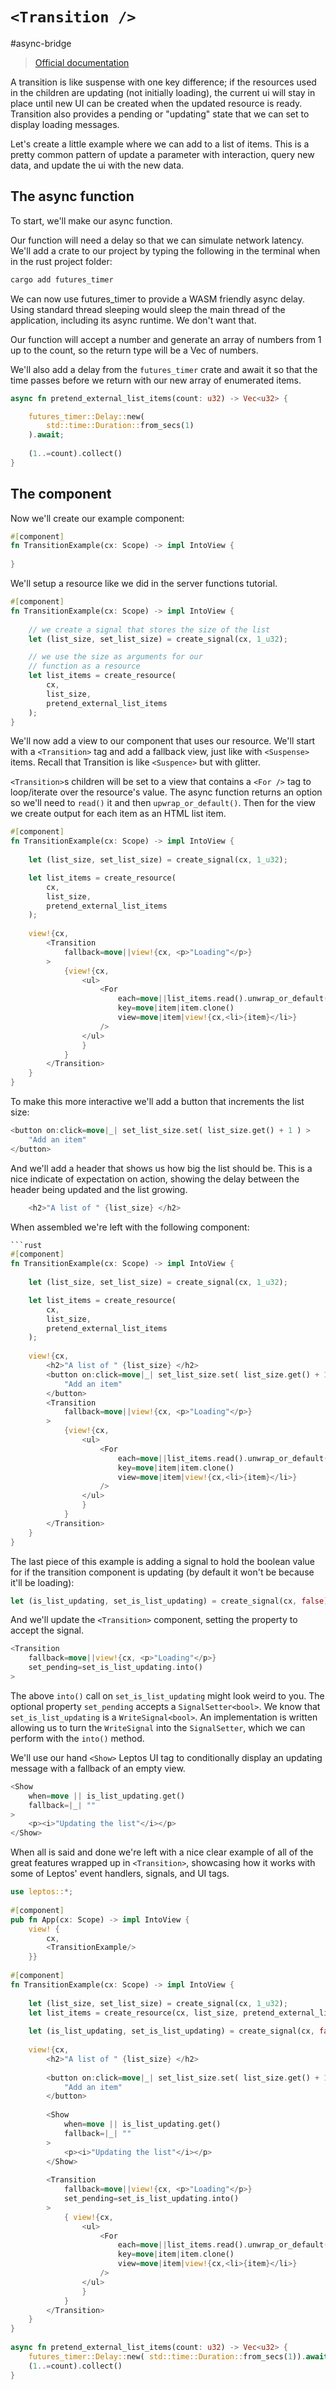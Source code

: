 # `<Transition />`
#async-bridge

>[Official documentation](https://docs.rs/leptos/latest/leptos/fn.Transition.html)

A transition is like suspense with one key difference; if the resources used in the children are updating (not initially loading), the current ui will stay in place until new UI can be created when the updated resource is ready. Transition also provides a pending or "updating" state that we can set to display loading messages.

Let's create a little example where we can add to a list of items. This is a pretty common pattern of update a parameter with interaction, query new data, and update the ui with the new data.

## The async function

To start, we'll make our async function.

Our function will need a delay so that we can simulate network latency. We'll add a crate to our project by typing the following in the terminal when in the rust project folder:

```bash
cargo add futures_timer
```

We can now use futures_timer to provide a WASM friendly async delay. Using standard thread sleeping would sleep the main thread of the application, including its async runtime. We don't want that.

Our function will accept a number and generate an array of numbers from 1 up to the count, so the return type will be a Vec of numbers.

We'll also add a delay from the `futures_timer` crate and await it so that the time passes before we return with our new array of enumerated items.

```rust
async fn pretend_external_list_items(count: u32) -> Vec<u32> {  

    futures_timer::Delay::new( 
	    std::time::Duration::from_secs(1)
	).await;  
	
    (1..=count).collect()  
}
```

## The component

Now we'll create our example component:

```rust
#[component]  
fn TransitionExample(cx: Scope) -> impl IntoView {  
	  
}    
```

We'll setup a resource like we did in the server functions tutorial.

```rust
#[component]  
fn TransitionExample(cx: Scope) -> impl IntoView {  
	
	// we create a signal that stores the size of the list 
    let (list_size, set_list_size) = create_signal(cx, 1_u32); 

	// we use the size as arguments for our 
	// function as a resource
    let list_items = create_resource(
	    cx, 
		list_size, 
		pretend_external_list_items
	);
}
```

We'll now add a view to our component that uses our resource. We'll start with a `<Transition>` tag and add a fallback view, just like with `<Suspense>` items. Recall that Transition is like `<Suspence>` but with glitter.

`<Transition>`s children will be set to a view that contains a `<For />` tag to loop/iterate over the resource's value. The async function returns an option so we'll need to `read()` it and then `upwrap_or_default()`. Then for the view we create output for each item as an HTML list item.

```rust
#[component]  
fn TransitionExample(cx: Scope) -> impl IntoView {  
	
	let (list_size, set_list_size) = create_signal(cx, 1_u32); 

	let list_items = create_resource(
	    cx, 
		list_size, 
		pretend_external_list_items
	);
	
	view!{cx,  
	    <Transition  
	        fallback=move||view!{cx, <p>"Loading"</p>}  
		> 
			{view!{cx,  
	            <ul>  
	                <For  
	                    each=move||list_items.read().unwrap_or_default()  
	                    key=move|item|item.clone()  
	                    view=move|item|view!{cx,<li>{item}</li>}  
	                />            
				</ul>  
		        }       
			}    
		</Transition>  
	}
}
```

To make this more interactive we'll add a button that increments the list size:

```rust
<button on:click=move|_| set_list_size.set( list_size.get() + 1 ) >  
    "Add an item"  
</button>
```

And we'll add a header that shows us how big the list should be. This is a nice indicate of expectation on action, showing the delay between the header being updated and the list growing.

```rust
	<h2>"A list of " {list_size} </h2>
```

When assembled we're left with the following component:

```rust
```rust
#[component]  
fn TransitionExample(cx: Scope) -> impl IntoView {  
	
	let (list_size, set_list_size) = create_signal(cx, 1_u32); 

	let list_items = create_resource(
	    cx, 
		list_size, 
		pretend_external_list_items
	);
	
	view!{cx,  
		<h2>"A list of " {list_size} </h2>
		<button on:click=move|_| set_list_size.set( list_size.get() + 1 ) >  
		    "Add an item"  
		</button>
	    <Transition  
	        fallback=move||view!{cx, <p>"Loading"</p>}  
		> 
			{view!{cx,  
	            <ul>  
	                <For  
	                    each=move||list_items.read().unwrap_or_default()  
	                    key=move|item|item.clone()  
	                    view=move|item|view!{cx,<li>{item}</li>}  
	                />            
				</ul>  
		        }       
			}    
		</Transition>  
	}
}
```

The last piece of this example is adding a signal to hold the boolean value for if the transition component is updating (by default it won't be because it'll be loading):

```rust
let (is_list_updating, set_is_list_updating) = create_signal(cx, false);
```

And we'll update the `<Transition>` component, setting the property to accept the signal.

```rust
<Transition  
    fallback=move||view!{cx, <p>"Loading"</p>}  
    set_pending=set_is_list_updating.into()  
>
```

The above  `into()` call on `set_is_list_updating` might look weird to you. The optional property `set_pending` accepts a `SignalSetter<bool>`. We know that `set_is_list_updating` is a `WriteSignal<bool>`. An implementation is written allowing us to turn the `WriteSignal` into the `SignalSetter`, which we can perform with the `into()` method.

We'll use our hand `<Show>` Leptos UI tag to conditionally display an updating message with a fallback of an empty view.

```rust
<Show  
    when=move || is_list_updating.get()  
    fallback=|_| ""  
>  
    <p><i>"Updating the list"</i></p>  
</Show>
```

When all is said and done we're left with a nice clear example of all of the great features wrapped up in `<Transition>`, showcasing how it works with some of Leptos' event handlers, signals, and UI tags.

```rust
use leptos::*;  
  
#[component]  
pub fn App(cx: Scope) -> impl IntoView {  
    view! {  
        cx,  
        <TransitionExample/>  
    }}  
  
#[component]  
fn TransitionExample(cx: Scope) -> impl IntoView {  
  
    let (list_size, set_list_size) = create_signal(cx, 1_u32);  
    let list_items = create_resource(cx, list_size, pretend_external_list_items);  
  
    let (is_list_updating, set_is_list_updating) = create_signal(cx, false);  
  
    view!{cx,  
        <h2>"A list of " {list_size} </h2>  
  
        <button on:click=move|_| set_list_size.set( list_size.get() + 1 ) >  
            "Add an item"  
        </button>  
  
        <Show  
            when=move || is_list_updating.get()  
            fallback=|_| ""  
        >  
            <p><i>"Updating the list"</i></p>  
        </Show>  
  
        <Transition  
            fallback=move||view!{cx, <p>"Loading"</p>}  
            set_pending=set_is_list_updating.into()  
        >           
			{ view!{cx,  
                <ul>  
                    <For  
                        each=move||list_items.read().unwrap_or_default()  
                        key=move|item|item.clone()  
                        view=move|item|view!{cx,<li>{item}</li>}  
                    />
				</ul>  
	            }
			}        
		</Transition>  
    }  
}  
  
async fn pretend_external_list_items(count: u32) -> Vec<u32> {  
    futures_timer::Delay::new( std::time::Duration::from_secs(1)).await;  
    (1..=count).collect()  
}
```